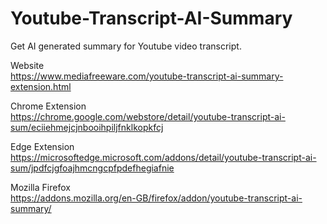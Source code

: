 # Youtube-Transcript-AI-Summary
Get AI generated summary for Youtube video transcript.

Website<br>
https://www.mediafreeware.com/youtube-transcript-ai-summary-extension.html

Chrome Extension<br>
https://chrome.google.com/webstore/detail/youtube-transcript-ai-sum/eciiehmejcjnbooihpiljfnklkopkfcj

Edge Extension<br>
https://microsoftedge.microsoft.com/addons/detail/youtube-transcript-ai-sum/jpdfcjgfoajhmcngcpfpdefhegiafnie

Mozilla Firefox<br>
https://addons.mozilla.org/en-GB/firefox/addon/youtube-transcript-ai-summary/
